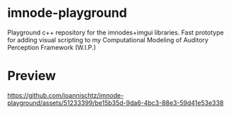 # imnode-playground
Playground c++ repository for the imnodes+imgui libraries. Fast prototype for adding visual scripting to my Computational Modeling of Auditory Perception Framework (W.I.P.)

# Preview


https://github.com/ioannischtz/imnode-playground/assets/51233399/be15b35d-9da6-4bc3-88e3-59d41e53e338

